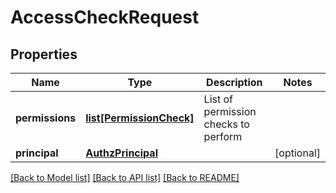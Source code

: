# AccessCheckRequest

## Properties
Name | Type | Description | Notes
------------ | ------------- | ------------- | -------------
**permissions** | [**list[PermissionCheck]**](PermissionCheck.md) | List of permission checks to perform | 
**principal** | [**AuthzPrincipal**](AuthzPrincipal.md) |  | [optional] 

[[Back to Model list]](../README.md#documentation-for-models) [[Back to API list]](../README.md#documentation-for-api-endpoints) [[Back to README]](../README.md)

